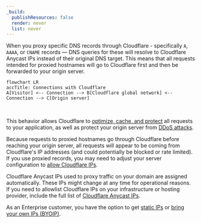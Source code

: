 ```yaml
---
_build:
  publishResources: false
  render: never
  list: never
---
```


When you proxy specific DNS records through Cloudflare - specifically `A`, `AAAA`, or `CNAME` records  — DNS queries for these will resolve to Cloudflare Anycast IPs instead of their original DNS target. This means that all requests intended for proxied hostnames will go to Cloudflare first and then be forwarded to your origin server.

```mermaid
flowchart LR
accTitle: Connections with Cloudflare
A[Visitor] <-- Connection --> B[Cloudflare global network] <-- Connection --> C[Origin server]
```
<br/>

This behavior allows Cloudflare to [optimize, cache, and protect](/fundamentals/concepts/how-cloudflare-works/) all requests to your application, as well as protect your origin server from [DDoS attacks](https://www.cloudflare.com/learning/ddos/what-is-a-ddos-attack/).

Because requests to proxied hostnames go through Cloudflare before reaching your origin server, all requests will appear to be coming from Cloudflare's IP addresses (and could potentially be blocked or rate limited). If you use proxied records, you may need to adjust your server configuration to [allow Cloudflare IPs](/fundamentals/setup/allow-cloudflare-ip-addresses/).

Cloudflare Anycast IPs used to proxy traffic on your domain are assigned automatically. These IPs might change at any time for operational reasons.
If you need to allowlist Cloudflare IPs on your infrastructure or hosting provider, include the full list of [Cloudflare Anycast IPs](https://www.cloudflare.com/ips/).

As an Enterprise customer, you have the option to get [static IPs](/spectrum/about/static-ip/) or [bring your own IPs (BYOIP)](/byoip/).
